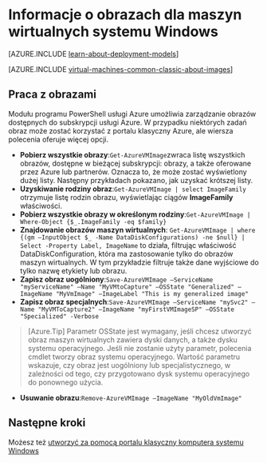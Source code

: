 <properties
    pageTitle="Informacje o obrazach dla maszyn wirtualnych systemu Windows | Microsoft Azure"
    description="Informacje na temat używania obrazów w maszyn wirtualnych systemu Windows w Azure."
    services="virtual-machines-windows"
    documentationCenter=""
    authors="cynthn"
    manager="timlt"
    editor="tysonn"
    tags="azure-service-management"/>

<tags
    ms.service="virtual-machines-windows"
    ms.workload="infrastructure-services"
    ms.tgt_pltfrm="vm-windows"
    ms.devlang="na"
    ms.topic="article"
    ms.date="07/21/2016"
    ms.author="cynthn"/>

# <a name="about-images-for-windows-virtual-machines"></a>Informacje o obrazach dla maszyn wirtualnych systemu Windows

[AZURE.INCLUDE [learn-about-deployment-models](../../includes/learn-about-deployment-models-classic-include.md)]

[AZURE.INCLUDE [virtual-machines-common-classic-about-images](../../includes/virtual-machines-common-classic-about-images.md)]



## <a name="working-with-images"></a>Praca z obrazami

Modułu programu PowerShell usługi Azure umożliwia zarządzanie obrazów dostępnych do subskrypcji usługi Azure. W przypadku niektórych zadań obraz może zostać korzystać z portalu klasyczny Azure, ale wiersza polecenia oferuje więcej opcji.


-   **Pobierz wszystkie obrazy**:`Get-AzureVMImage`zwraca listę wszystkich obrazów, dostępne w bieżącej subskrypcji: obrazy, a także oferowane przez Azure lub partnerów. Oznacza to, że może zostać wyświetlony dużej listy. Następny przykładach pokazano, jak uzyskać krótszej listy.
-   **Uzyskiwanie rodziny obraz**:`Get-AzureVMImage | select ImageFamily` otrzymuje listę rodzin obrazu, wyświetlając ciągów **ImageFamily** właściwości.
-   **Pobierz wszystkie obrazy w określonym rodziny**:`Get-AzureVMImage | Where-Object {$_.ImageFamily -eq $family}`
-   **Znajdowanie obrazów maszyn wirtualnych**: `Get-AzureVMImage | where {(gm –InputObject $_ -Name DataDiskConfigurations) -ne $null} | Select -Property Label, ImageName` to działa, filtrując właściwość DataDiskConfiguration, która ma zastosowanie tylko do obrazów maszyn wirtualnych. W tym przykładzie filtruje także dane wyjściowe do tylko nazwę etykiety lub obrazu.
-   **Zapisz obraz uogólniony**:`Save-AzureVMImage –ServiceName "myServiceName" –Name "MyVMtoCapture" –OSState "Generalized" –ImageName "MyVmImage" –ImageLabel "This is my generalized image"`
-   **Zapisz obraz specjalnych**:`Save-AzureVMImage –ServiceName "mySvc2" –Name "MyVMToCapture2" –ImageName "myFirstVMImageSP" –OSState "Specialized" -Verbose`
>[Azure.Tip] Parametr OSState jest wymagany, jeśli chcesz utworzyć obraz maszyn wirtualnych zawiera dyski danych, a także dysku systemu operacyjnego. Jeśli nie zostanie użyty parametr, polecenia cmdlet tworzy obraz systemu operacyjnego. Wartość parametru wskazuje, czy obraz jest uogólniony lub specjalistycznego, w zależności od tego, czy przygotowano dysk systemu operacyjnego do ponownego użycia.
-   **Usuwanie obrazu**:`Remove-AzureVMImage –ImageName "MyOldVmImage"`


## <a name="next-steps"></a>Następne kroki

Możesz też [utworzyć za pomocą portalu klasyczny komputera systemu Windows](virtual-machines-windows-classic-tutorial.md)

